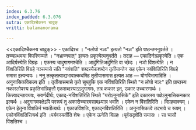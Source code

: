 ```yaml
---
index: 6.3.76
index_padded: 6.3.076
sutra: एकादिश्चैकस्य चादुक्
vritti: balamanorama

---
```

<<एकादिश्चैकस्य चादुक्>> - एकादिश्च । "नलोपो नञः" इत्यतो "नञ" इति षष्ठन्तमनुवर्तते । तच्चप्रथमया विपरिणम्यते । "नभ्राण्नपात्" इत्यतः प्रकृत्येत्यनुवर्तते । तदाह — एकादिर्नञ्प्रकृत्येति । एक आदिर्यस्येति विग्रहः । एकस्य चादुगागमश्चेति । आदु॑गितिअदु॑गिति वा च्छेदः । नञो विंशत्येति । न विंशतिरिति विग्रहे नञ्समासे सति "नवंशति" शब्दस्यैकशब्देन तृतीयान्तेन सह एकेन नवंशितिरिति विग्रहे समास इत्यन्वयः । ननु तत्कृतत्वाद्यभावात्कथमिह तृतीयासमास इत्यत आह — योगविभागादिति । अनुनासिकविकल्प इति । तृतीयासमासे कृते सुब्लुकि एक नविंशतिरिति स्थिते "न लोपो नञः" इति प्राप्तस्य नकारलोपस्य प्रकृतिभान्निवृत्तौ एकशब्दस्याऽ‌ऽदुगागमः, तत्र ककार इत्, उकार उच्चारणार्थः । कित्त्वादन्तावयवः, सवर्णदीर्घः, एकाद्-नविंशतिरिति स्थिते "यरोऽनुनासिके" इति दकारस्य पक्षेऽनुनासिकनकार इत्यर्थः । अदुगागमपक्षेऽपि पररूपं तु अकारोच्चारमसामथ्र्यान्न भवति । एकेन न विंशतिरिति । विग्रहवाक्यम् । एकेन हेतुना विंशतिर्न भवतीत्यर्थः । एकान्नविंशतिः, एकाद्नविंशतिरिति । अनुनासिकत्वे तदभावे च रूपम् । एकोनविंशतिरित्यर्थ इति ।पर्यवस्यती॑ति शेषः । एकेन ऊनेति विग्रहः ।पूर्वसदृशे॑ति समासः । सा चासौ विंशतिश्च । 